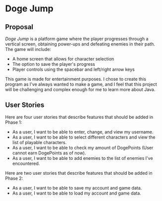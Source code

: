 # Doge Jump

## Proposal

*Doge Jump* is a platform game where the player progresses through a vertical screen, 
obtaining power-ups and defeating enemies in their path. The game will include:
- A home screen that allows for character selection
- The option to save the player's progress
- Player controls using the spacebar and left/right arrow keys

This game is made for entertainment purposes. I chose to create this program as I've always wanted to make a game,
and I feel that this project will be challenging and complex enough for me to learn more about Java.

## User Stories

Here are four user stories that describe features that should be added in Phase 1:
- As a user, I want to be able to enter, change, and view my username.
- As a user, I want to be able to select different characters and view the list of playable characters.
- As a user, I want to be able to check my amount of DogePoints (User cannot earn DogePoints as of now).
- As a user, I want to be able to add enemies to the list of enemies I've encountered.

Here are two user stories that describe features that should be added in Phase 2:
- As a user, I want to be able to save my account and game data.
- As a user, I want to be able to load my account and game data.
